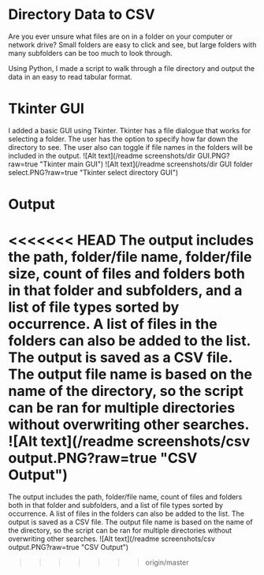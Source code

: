 # Directory Data to CSV
Are you ever unsure what files are on in a folder on your computer or network drive? Small folders are easy to click and see, but large folders with many subfolders can be too much to look through.

Using Python, I made a script to walk through a file directory and output the data in an easy to read tabular format.
# Tkinter GUI
I added a basic GUI using Tkinter. Tkinter has a file dialogue that works for selecting a folder. The user has the option to specify how far down the directory to see. The user also can toggle if file names in the folders will be included in the output.
![Alt text](/readme screenshots/dir GUI.PNG?raw=true "Tkinter main GUI")
![Alt text](/readme screenshots/dir GUI folder select.PNG?raw=true "Tkinter select directory GUI")
# Output
<<<<<<< HEAD
The output includes the path, folder/file name, folder/file size, count of files and folders both in that folder and subfolders, and a list of file types sorted by occurrence. A list of files in the folders can also be added to the list. The output is saved as a CSV file. The output file name is based on the name of the directory, so the script can be ran for multiple directories without overwriting other searches. 
![Alt text](/readme screenshots/csv output.PNG?raw=true "CSV Output")
=======
The output includes the path, folder/file name, count of files and folders both in that folder and subfolders, and a list of file types sorted by occurrence. A list of files in the folders can also be added to the list. The output is saved as a CSV file. The output file name is based on the name of the directory, so the script can be ran for multiple directories without overwriting other searches. 
![Alt text](/readme screenshots/csv output.PNG?raw=true "CSV Output")
>>>>>>> origin/master
